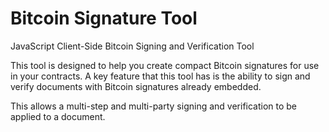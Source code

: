 Bitcoin Signature Tool
======================

JavaScript Client-Side Bitcoin Signing and Verification Tool

This tool is designed to help you create compact Bitcoin signatures
for use in your contracts. A key feature that this tool has is the 
ability to sign and verify documents with Bitcoin signatures already
embedded.
 
This allows a multi-step and multi-party signing and verification to
be applied to a document. 
